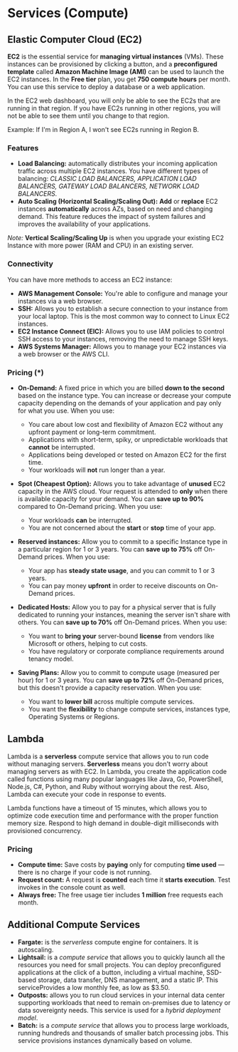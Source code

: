 # Services (Compute)

## Elastic Computer Cloud (EC2)

**EC2** is the essential service for **managing virtual instances** (VMs). These instances can be provisioned by clicking a button, and a **preconfigured template** called **Amazon Machine Image (AMI)** can be used to launch the EC2 instances. In the **Free tier** plan, you get **750 compute hours** per month. You can use this service to deploy a database or a web application.

In the EC2 web dashboard, you will only be able to see the EC2s that are running in that region. If you have EC2s running in other regions, you will not be able to see them until you change to that region.

Example:
If I'm in Region A, I won't see EC2s running in Region B.

### Features

- **Load Balancing:** automatically distributes your incoming application traffic across multiple EC2 instances. You have different types of balancing: *CLASSIC LOAD BALANCERS, APPLICATION LOAD BALANCERS, GATEWAY LOAD BALANCERS, NETWORK LOAD BALANCERS*.
- **Auto Scaling (Horizontal Scaling/Scaling Out):** **Add** or **replace** EC2 instances **automatically** across AZs, based on need and changing demand. This feature reduces the impact of system failures and improves the availability of your applications.

*Note:* **Vertical Scaling/Scaling Up** is when you upgrade your existing EC2 Instance with more power (RAM and CPU) in an existing server.

### Connectivity

You can have more methods to access an EC2 instance:

- **AWS Management Console:** You're able to configure and manage your instances via a web browser.
- **SSH:** Allows you to establish a secure connection to your instance from your local laptop. This is the most common way to connect to Linux EC2 instances.
- **EC2 Instance Connect (EIC):** Allows you to use IAM policies to control SSH access to your instances, removing the need to manage SSH keys.
- **AWS Systems Manager:** Allows you to manage your EC2 instances via a web browser or the AWS CLI.

### Pricing (*)

- **On-Demand:** A fixed price in which you are billed **down to the second** based on the instance type. You can increase or decrease your compute capacity depending on the demands of your application and pay only for what you use.
When you use:
  - You care about low cost and flexibility of Amazon EC2 without any upfront payment or long-term commitment.
  - Applications with short-term, spiky, or unpredictable workloads that **cannot** be interrupted.
  - Applications being developed or tested on Amazon EC2 for the first time.
  - Your workloads will **not** run longer than a year.

- **Spot (Cheapest Option):** Allows you to take advantage of **unused** EC2 capacity in the AWS cloud. Your request is attended to **only** when there is available capacity for your demand. You can **save up to 90%** compared to On-Demand pricing.
When you use:
  - Your workloads **can** be interrupted.
  - You are not concerned about the **start** or **stop** time of your app.

- **Reserved instances:** Allow you to commit to a specific Instance type in a particular region for 1 or 3 years. You can **save up to 75%** off On-Demand prices.
When you use:
  - Your app has **steady state usage**, and you can commit to 1 or 3 years.
  - You can pay money **upfront** in order to receive discounts on On-Demand prices.

- **Dedicated Hosts:** Allow you to pay for a physical server that is fully dedicated to running your instances, meaning the server isn't share with others. You can **save up to 70%** off On-Demand prices.
When you use:
  - You want to **bring your** server-bound **license** from vendors like Microsoft or others, helping to cut costs.
  - You have regulatory or corporate compliance requirements around tenancy model.

- **Saving Plans:** Allow you to commit to compute usage (measured per hour) for 1 or 3 years. You can **save up to 72%** off On-Demand prices, but this doesn't provide a capacity reservation.
When you use:
  - You want to **lower bill** across multiple compute services.
  - You want the **flexibility** to change compute services, instances type, Operating Systems or Regions.

## Lambda

Lambda is a **serverless** compute service that allows you to run code without managing servers. **Serverless** means you don't worry about managing servers as with EC2. In Lambda, you create the application code called functions using many popular languages like Java, Go, PowerShell, Node.js, C#, Python, and Ruby without worrying about the rest. Also, Lambda can execute your code in response to events.

Lambda functions have a timeout of 15 minutes, which allows you to optimize code execution time and performance with the proper function memory size. Respond to high demand in double-digit milliseconds with provisioned concurrency.

### Pricing

- **Compute time:** Save costs by **paying** only for computing **time used** — there is no charge if your code is not running.
- **Request count:** A request is **counted** each time it **starts execution**. Test invokes in the console count as well.
- **Always free:** The free usage tier includes **1 million** free requests each month.


## Additional Compute Services

- **Fargate:** is the *serverless* compute engine for containers. It is autoscaling.
- **Lightsail:** is a *compute service* that allows you to quickly launch all the resources you need for small projects. You can deploy preconfigured applications at the click of a button, including a virtual machine, SSD-based storage, data transfer, DNS management, and a static IP. This serviceProvides a low monthly fee, as low as $3.50.
- **Outposts:** allows you to run cloud services in your internal data center supporting workloads that need to remain on-premises due to latency or data sovereignty needs. This service is used for a *hybrid deployment model*.
- **Batch:** is a *compute service* that allows you to process large workloads, running hundreds and thousands of smaller batch processing jobs. This service provisions instances dynamically based on volume.
